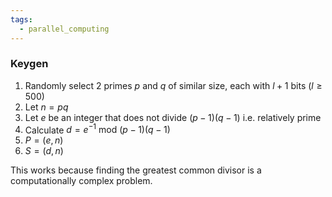 ```yaml
---
tags:
  - parallel_computing
---
```

### Keygen

1) Randomly select 2 primes $p$ and $q$ of similar size, each with $l+1$ bits $(l\geq 500)$
2) Let $n =pq$
3) Let $e$ be an integer that does not divide $(p-1)(q-1)$ i.e. relatively prime
4) Calculate $d = e^{-1} \text{ mod } (p-1)(q-1)$
5) $P = (e,n)$
6) $S = (d,n)$

This works because finding the greatest common divisor is a computationally complex problem.
